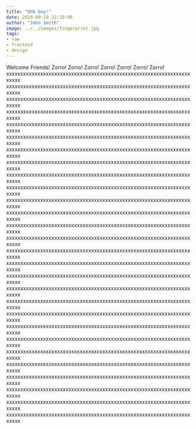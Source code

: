 ```yaml
---
title: "Ohh boy!"
date: 2020-09-10 22:10:00
author: "John Smith"
image: ../../images/fingerprint.jpg
tags:
- raw
- frontend
- design
---
```


Welcome Friends!
Zorro!
Zorro!
Zorro!
Zorro!
Zorro!
Zorro!
Zorro!
xxxxxxxxxxxxxxxxxxxxxxxxxxxxxxxxxxxxxxxxxxxxxxxxxxxxxxxxxxxxxxxxxxxxxx
xxxxxxxxxxxxxxxxxxxxxxxxxxxxxxxxxxxxxxxxxxxxxxxxxxxxxxxxxxxxxxxxxxxxxx
xxxxxxxxxxxxxxxxxxxxxxxxxxxxxxxxxxxxxxxxxxxxxxxxxxxxxxxxxxxxxxxxxxxxxx
xxxxxxxxxxxxxxxxxxxxxxxxxxxxxxxxxxxxxxxxxxxxxxxxxxxxxxxxxxxxxxxxxxxxxx
xxxxxxxxxxxxxxxxxxxxxxxxxxxxxxxxxxxxxxxxxxxxxxxxxxxxxxxxxxxxxxxxxxxxxx
xxxxxxxxxxxxxxxxxxxxxxxxxxxxxxxxxxxxxxxxxxxxxxxxxxxxxxxxxxxxxxxxxxxxxx
xxxxxxxxxxxxxxxxxxxxxxxxxxxxxxxxxxxxxxxxxxxxxxxxxxxxxxxxxxxxxxxxxxxxxx
xxxxxxxxxxxxxxxxxxxxxxxxxxxxxxxxxxxxxxxxxxxxxxxxxxxxxxxxxxxxxxxxxxxxxx
xxxxxxxxxxxxxxxxxxxxxxxxxxxxxxxxxxxxxxxxxxxxxxxxxxxxxxxxxxxxxxxxxxxxxx
xxxxxxxxxxxxxxxxxxxxxxxxxxxxxxxxxxxxxxxxxxxxxxxxxxxxxxxxxxxxxxxxxxxxxx
xxxxxxxxxxxxxxxxxxxxxxxxxxxxxxxxxxxxxxxxxxxxxxxxxxxxxxxxxxxxxxxxxxxxxx
xxxxxxxxxxxxxxxxxxxxxxxxxxxxxxxxxxxxxxxxxxxxxxxxxxxxxxxxxxxxxxxxxxxxxx
xxxxxxxxxxxxxxxxxxxxxxxxxxxxxxxxxxxxxxxxxxxxxxxxxxxxxxxxxxxxxxxxxxxxxx
xxxxxxxxxxxxxxxxxxxxxxxxxxxxxxxxxxxxxxxxxxxxxxxxxxxxxxxxxxxxxxxxxxxxxx
xxxxxxxxxxxxxxxxxxxxxxxxxxxxxxxxxxxxxxxxxxxxxxxxxxxxxxxxxxxxxxxxxxxxxx
xxxxxxxxxxxxxxxxxxxxxxxxxxxxxxxxxxxxxxxxxxxxxxxxxxxxxxxxxxxxxxxxxxxxxx
xxxxxxxxxxxxxxxxxxxxxxxxxxxxxxxxxxxxxxxxxxxxxxxxxxxxxxxxxxxxxxxxxxxxxx
xxxxxxxxxxxxxxxxxxxxxxxxxxxxxxxxxxxxxxxxxxxxxxxxxxxxxxxxxxxxxxxxxxxxxx
xxxxxxxxxxxxxxxxxxxxxxxxxxxxxxxxxxxxxxxxxxxxxxxxxxxxxxxxxxxxxxxxxxxxxx
xxxxxxxxxxxxxxxxxxxxxxxxxxxxxxxxxxxxxxxxxxxxxxxxxxxxxxxxxxxxxxxxxxxxxx
xxxxxxxxxxxxxxxxxxxxxxxxxxxxxxxxxxxxxxxxxxxxxxxxxxxxxxxxxxxxxxxxxxxxxx
xxxxxxxxxxxxxxxxxxxxxxxxxxxxxxxxxxxxxxxxxxxxxxxxxxxxxxxxxxxxxxxxxxxxxx
xxxxxxxxxxxxxxxxxxxxxxxxxxxxxxxxxxxxxxxxxxxxxxxxxxxxxxxxxxxxxxxxxxxxxx
xxxxxxxxxxxxxxxxxxxxxxxxxxxxxxxxxxxxxxxxxxxxxxxxxxxxxxxxxxxxxxxxxxxxxx
xxxxxxxxxxxxxxxxxxxxxxxxxxxxxxxxxxxxxxxxxxxxxxxxxxxxxxxxxxxxxxxxxxxxxx
xxxxxxxxxxxxxxxxxxxxxxxxxxxxxxxxxxxxxxxxxxxxxxxxxxxxxxxxxxxxxxxxxxxxxx
xxxxxxxxxxxxxxxxxxxxxxxxxxxxxxxxxxxxxxxxxxxxxxxxxxxxxxxxxxxxxxxxxxxxxx
xxxxxxxxxxxxxxxxxxxxxxxxxxxxxxxxxxxxxxxxxxxxxxxxxxxxxxxxxxxxxxxxxxxxxx